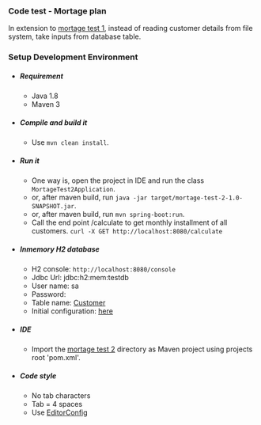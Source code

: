 ### Code test - Mortage plan

In extension to [mortage test 1](https://github.com/prashantapal/code-test-demo/tree/master/mortage-test-1), instead of reading customer details from file system, take inputs from database table.

### Setup Development Environment

- ##### Requirement
  - Java 1.8
  - Maven 3

- ##### Compile and build it
  - Use `mvn clean install`.

- ##### Run it
   - One way is, open the project in IDE and run the class `MortageTest2Application`.
   - or, after maven build, run `java -jar target/mortage-test-2-1.0-SNAPSHOT.jar`.
   - or, after maven build, run `mvn spring-boot:run`.
   - Call the end point /calculate to get monthly installment of all customers.
   `curl -X GET http://localhost:8080/calculate`

- ##### Inmemory H2 database

   - H2 console: `http://localhost:8080/console`
   - Jdbc Url: jdbc:h2:mem:testdb
   - User name: sa
   - Password: <blank>
   - Table name: [Customer](https://github.com/prashantapal/code-test-demo/tree/master/mortage-test-2/src/main/resources/schema.sql)
   - Initial configuration: [here](https://github.com/prashantapal/code-test-demo/tree/master/mortage-test-2/src/main/resources/data.sql)

- ##### IDE
  - Import the [mortage test 2](https://github.com/prashantapal/code-test-demo/tree/master/mortage-test-2) directory as Maven project using projects root 'pom.xml'.

- ##### Code style
  - No tab characters
  - Tab = 4 spaces
  - Use [EditorConfig](http://editorconfig.org/)
